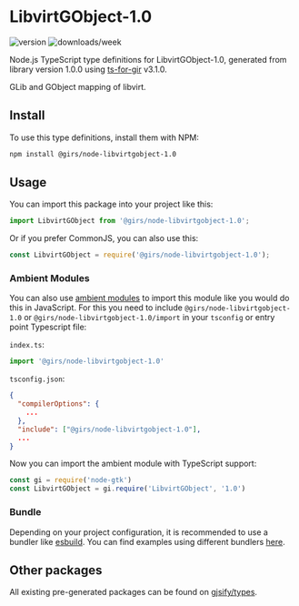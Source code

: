 
# LibvirtGObject-1.0

![version](https://img.shields.io/npm/v/@girs/node-libvirtgobject-1.0)
![downloads/week](https://img.shields.io/npm/dw/@girs/node-libvirtgobject-1.0)


Node.js TypeScript type definitions for LibvirtGObject-1.0, generated from library version 1.0.0 using [ts-for-gir](https://github.com/gjsify/ts-for-gir) v3.1.0.

GLib and GObject mapping of libvirt.

## Install

To use this type definitions, install them with NPM:
```bash
npm install @girs/node-libvirtgobject-1.0
```

## Usage

You can import this package into your project like this:
```ts
import LibvirtGObject from '@girs/node-libvirtgobject-1.0';
```

Or if you prefer CommonJS, you can also use this:
```ts
const LibvirtGObject = require('@girs/node-libvirtgobject-1.0');
```

### Ambient Modules

You can also use [ambient modules](https://github.com/gjsify/ts-for-gir/tree/main/packages/cli#ambient-modules) to import this module like you would do this in JavaScript.
For this you need to include `@girs/node-libvirtgobject-1.0` or `@girs/node-libvirtgobject-1.0/import` in your `tsconfig` or entry point Typescript file:

`index.ts`:
```ts
import '@girs/node-libvirtgobject-1.0'
```

`tsconfig.json`:
```json
{
  "compilerOptions": {
    ...
  },
  "include": ["@girs/node-libvirtgobject-1.0"],
  ...
}
```

Now you can import the ambient module with TypeScript support: 

```ts
const gi = require('node-gtk')
const LibvirtGObject = gi.require('LibvirtGObject', '1.0')
```


### Bundle

Depending on your project configuration, it is recommended to use a bundler like [esbuild](https://esbuild.github.io/). You can find examples using different bundlers [here](https://github.com/gjsify/ts-for-gir/tree/main/examples).

## Other packages

All existing pre-generated packages can be found on [gjsify/types](https://github.com/gjsify/types).

